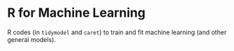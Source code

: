 # R for Machine Learning

R codes (in `tidymodel` and `caret`) to train and fit machine learning (and other general models). 